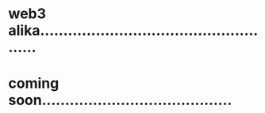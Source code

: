 # web3 alika.....................................................
# coming soon.........................................

